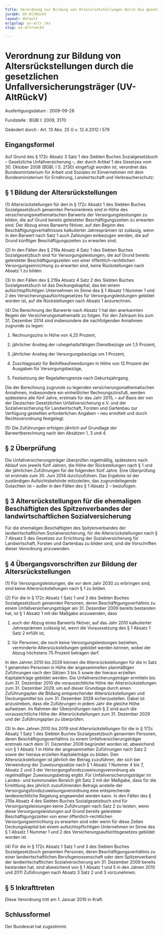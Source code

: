 ```yaml
---
Title: Verordnung zur Bildung von Altersrückstellungen durch die gesetzlichen Unfallversicherungsträger
jurabk: UV-AltRückV
layout: default
origslug: uv-altr_ckv
slug: uv-altrueckv

---
```


# Verordnung zur Bildung von Altersrückstellungen durch die gesetzlichen Unfallversicherungsträger (UV-AltRückV)

Ausfertigungsdatum
:   2009-09-28

Fundstelle
:   BGBl I: 2009, 3170

Geändert durch
:   Art. 13 Abs. 25 G v. 12.4.2012 I 579


## Eingangsformel

Auf Grund des § 172c Absatz 3 Satz 1 des Siebten Buches
Sozialgesetzbuch – Gesetzliche Unfallversicherung –, der durch Artikel
1 des Gesetzes vom 30. Oktober 2008 (BGBl. I S. 2130) eingefügt worden
ist, verordnet das Bundesministerium für Arbeit und Soziales im
Einvernehmen mit dem Bundesministerium für Ernährung, Landwirtschaft
und Verbraucherschutz:


## § 1 Bildung der Altersrückstellungen

(1) Altersrückstellungen für den in § 172c Absatz 1 des Siebten Buches
Sozialgesetzbuch genannten Personenkreis sind in Höhe des
versicherungsmathematischen Barwerts der Versorgungsleistungen zu
bilden, die auf Grund bereits geleisteter Beschäftigungszeiten zu
erwarten sind. Der Abzug eines Barwerts fiktiver, auf den Beginn des
Beschäftigungsverhältnisses kalkulierter Jahresprämien ist zulässig,
wenn in den Barwert nach Satz 1 auch Zahlungen einbezogen werden, die
auf Grund künftiger Beschäftigungszeiten zu erwarten sind.

(2) In den Fällen des § 219a Absatz 4 Satz 1 des Siebten Buches
Sozialgesetzbuch sind für Versorgungsleistungen, die auf Grund bereits
geleisteter Beschäftigungszeiten von einer öffentlich-rechtlichen
Versorgungseinrichtung zu erwarten sind, keine Rückstellungen nach
Absatz 1 zu bilden.

(3) In den Fällen des § 219a Absatz 4 Satz 2 des Siebten Buches
Sozialgesetzbuch ist das Deckungskapital, das bei einem
aufsichtspflichtigen Unternehmen im Sinne des § 1 Absatz 1 Nummer 1
und 2 des Versicherungsaufsichtsgesetzes für Versorgungsleistungen
gebildet worden ist, auf die Rückstellungen nach Absatz 1 anzurechnen.

(4) Die Berechnung der Barwerte nach Absatz 1 hat den anerkannten
Regeln der Versicherungsmathematik zu folgen. Für den Zeitraum bis zum
31\. Dezember 2014 sind insbesondere die nachfolgenden Annahmen
zugrunde zu legen:

1.  Rechnungszins in Höhe von 4,25 Prozent,


2.  jährlicher Anstieg der ruhegehaltsfähigen Dienstbezüge um 1,5 Prozent,


3.  jährlicher Anstieg der Versorgungsbezüge um 1 Prozent,


4.  Zuschlagssatz für Beihilfeaufwendungen in Höhe von 12 Prozent der
    Ausgaben für Versorgungsbezüge,


5.  Festsetzung der Regelaltersgrenze nach Geburtsjahrgang.



Die der Berechnung zugrunde zu legenden versicherungsmathematischen
Annahmen, insbesondere ein einheitlicher Rechnungszinsfuß, werden
spätestens alle fünf Jahre, erstmals für das Jahr 2015, – auf Basis
der von der Deutschen Gesetzlichen Unfallversicherung e.V. und der
Sozialversicherung für Landwirtschaft, Forsten und Gartenbau zur
Verfügung gestellten erforderlichen Angaben – neu ermittelt und durch
Rechtsverordnung festgelegt.

(5) Die Zuführungen erfolgen jährlich auf Grundlage der
Barwertberechnung nach den Absätzen 1, 3 und 4.


## § 2 Überprüfung

Die Unfallversicherungsträger überprüfen regelmäßig, spätestens nach
Ablauf von jeweils fünf Jahren, die Höhe der Rückstellungen nach § 1
und der jährlichen Zuführungen für die folgenden fünf Jahre. Eine
Überprüfung ist erstmals zum 30. Juni 2014 durchzuführen. Das Ergebnis
ist der zuständigen Aufsichtsbehörde mitzuteilen; das zugrundeliegende
Gutachten ist – außer in den Fällen des § 1 Absatz 2 – beizufügen.


## § 3 Altersrückstellungen für die ehemaligen Beschäftigten des Spitzenverbandes der landwirtschaftlichen Sozialversicherung

Für die ehemaligen Beschäftigten des Spitzenverbandes der
landwirtschaftlichen Sozialversicherung, für die Altersrückstellungen
nach § 7 Absatz 5 des Gesetzes zur Errichtung der Sozialversicherung
für Landwirtschaft, Forsten und Gartenbau zu bilden sind, sind die
Vorschriften dieser Verordnung anzuwenden.


## § 4 Übergangsvorschriften zur Bildung der Altersrückstellungen

(1) Für Versorgungsleistungen, die vor dem Jahr 2030 zu erbringen
sind, sind keine Altersrückstellungen nach § 1 zu bilden.

(2) Für die in § 172c Absatz 1 Satz 1 und 3 des Siebten Buches
Sozialgesetzbuch genannten Personen, deren Beschäftigungsverhältnis zu
einem Unfallversicherungsträger am 31. Dezember 2009 bereits bestanden
hat, ist § 1 Absatz 1 mit der Maßgabe anzuwenden, dass

1.  auch der Abzug eines Barwerts fiktiver, auf das Jahr 2010 kalkulierter
    Jahresprämien zulässig ist, wenn die Voraussetzung des § 1 Absatz 1
    Satz 2 erfüllt ist,


2.  für Personen, die noch keine Versorgungsleistungen beziehen,
    verminderte Altersrückstellungen gebildet werden können, wobei der
    Abzug höchstens 75 Prozent betragen darf.



In den Jahren 2010 bis 2029 können die Altersrückstellungen für die in
Satz 1 genannten Personen in Höhe der angesammelten planmäßigen
Zuführungen nach den Sätzen 3 bis 5 sowie der hieraus erzielten
Kapitalerträge gebildet werden. Die Unfallversicherungsträger
ermitteln bis zum 31. Dezember 2010 die voraussichtliche Höhe der
Altersrückstellungen zum 31. Dezember 2029, um auf dieser Grundlage
durch einen Zuführungsplan die Bildung entsprechender
Altersrückstellungen und Deckungsmittel bis zum 31. Dezember 2029
sicherzustellen. Dabei ist anzustreben, dass die Zuführungen in jedem
Jahr die gleiche Höhe aufweisen. Im Rahmen der Überprüfungen nach § 2
sind auch die voraussichtliche Höhe der Altersrückstellungen zum 31.
Dezember 2029 und der Zuführungsplan zu überprüfen.

(3) In den Jahren 2010 bis 2019 sind Altersrückstellungen für die in §
172c Absatz 1 Satz 1 des Siebten Buches Sozialgesetzbuch genannten
Personen, deren Beschäftigungsverhältnis zu einem
Unfallversicherungsträger erstmals nach dem 31. Dezember 2009
begründet worden ist, abweichend von § 1 Absatz 1 in Höhe der
angesammelten Zuführungen nach Satz 2 sowie der hieraus erzielten
Kapitalerträge zu bilden. Den Altersrückstellungen ist jährlich der
Betrag zuzuführen, der sich bei Verwendung der Zuweisungssätze nach §
1 Absatz 1 Nummer 4 bis 7, Absatz 2 und 3 der
Versorgungsfondszuweisungsverordnung als regelmäßiger Zuweisungsbetrag
ergibt. Für Unfallversicherungsträger im Landes- und kommunalen
Bereich gilt Satz 2 mit der Maßgabe, dass für die Ermittlung des
jährlich zuzuführenden Betrags anstelle der
Versorgungsfondszuweisungsverordnung eine entsprechende
landesrechtliche Regelung angewendet werden kann. In den Fällen des §
219a Absatz 4 des Siebten Buches Sozialgesetzbuch sind für
Versorgungsleistungen keine Zuführungen nach Satz 2 zu leisten, wenn
diese Versorgungsleistungen auf Grund bereits geleisteter
Beschäftigungszeiten von einer öffentlich-rechtlichen
Versorgungseinrichtung zu erwarten sind oder wenn für diese Zeiten
Deckungskapital bei einem aufsichtspflichtigen Unternehmen im Sinne
des § 1 Absatz 1 Nummer 1 und 2 des Versicherungsaufsichtsgesetzes
gebildet worden ist.

(4) Für die in § 172c Absatz 1 Satz 1 und 3 des Siebten Buches
Sozialgesetzbuch genannten Personen, deren Beschäftigungsverhältnis zu
einer landwirtschaftlichen Berufsgenossenschaft oder dem
Spitzenverband der landwirtschaftlichen Sozialversicherung am 31.
Dezember 2009 bereits bestanden hat, sind abweichend von § 1 Absatz 1
und 5 in den Jahren 2010 und 2011 Zuführungen nach Absatz 3 Satz 2 und
3 vorzunehmen.


## § 5 Inkrafttreten

Diese Verordnung tritt am 1. Januar 2010 in Kraft.


## Schlussformel

Der Bundesrat hat zugestimmt.

